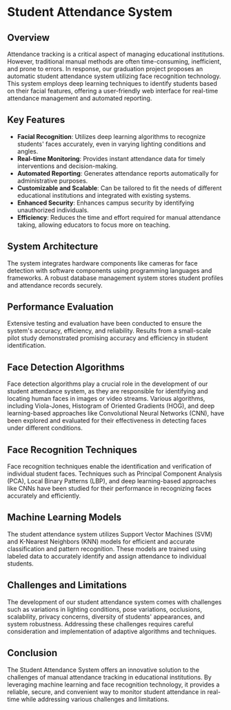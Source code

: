 # Student Attendance System

## Overview

Attendance tracking is a critical aspect of managing educational institutions. However, traditional manual methods are often time-consuming, inefficient, and prone to errors. In response, our graduation project proposes an automatic student attendance system utilizing face recognition technology. This system employs deep learning techniques to identify students based on their facial features, offering a user-friendly web interface for real-time attendance management and automated reporting.

## Key Features

- **Facial Recognition**: Utilizes deep learning algorithms to recognize students' faces accurately, even in varying lighting conditions and angles.
- **Real-time Monitoring**: Provides instant attendance data for timely interventions and decision-making.
- **Automated Reporting**: Generates attendance reports automatically for administrative purposes.
- **Customizable and Scalable**: Can be tailored to fit the needs of different educational institutions and integrated with existing systems.
- **Enhanced Security**: Enhances campus security by identifying unauthorized individuals.
- **Efficiency**: Reduces the time and effort required for manual attendance taking, allowing educators to focus more on teaching.

## System Architecture

The system integrates hardware components like cameras for face detection with software components using programming languages and frameworks. A robust database management system stores student profiles and attendance records securely.

## Performance Evaluation

Extensive testing and evaluation have been conducted to ensure the system's accuracy, efficiency, and reliability. Results from a small-scale pilot study demonstrated promising accuracy and efficiency in student identification.

## Face Detection Algorithms

Face detection algorithms play a crucial role in the development of our student attendance system, as they are responsible for identifying and locating human faces in images or video streams. Various algorithms, including Viola-Jones, Histogram of Oriented Gradients (HOG), and deep learning-based approaches like Convolutional Neural Networks (CNN), have been explored and evaluated for their effectiveness in detecting faces under different conditions.

## Face Recognition Techniques

Face recognition techniques enable the identification and verification of individual student faces. Techniques such as Principal Component Analysis (PCA), Local Binary Patterns (LBP), and deep learning-based approaches like CNNs have been studied for their performance in recognizing faces accurately and efficiently.

## Machine Learning Models

The student attendance system utilizes Support Vector Machines (SVM) and K-Nearest Neighbors (KNN) models for efficient and accurate classification and pattern recognition. These models are trained using labeled data to accurately identify and assign attendance to individual students.

## Challenges and Limitations

The development of our student attendance system comes with challenges such as variations in lighting conditions, pose variations, occlusions, scalability, privacy concerns, diversity of students' appearances, and system robustness. Addressing these challenges requires careful consideration and implementation of adaptive algorithms and techniques.

## Conclusion

The Student Attendance System offers an innovative solution to the challenges of manual attendance tracking in educational institutions. By leveraging machine learning and face recognition technology, it provides a reliable, secure, and convenient way to monitor student attendance in real-time while addressing various challenges and limitations.
